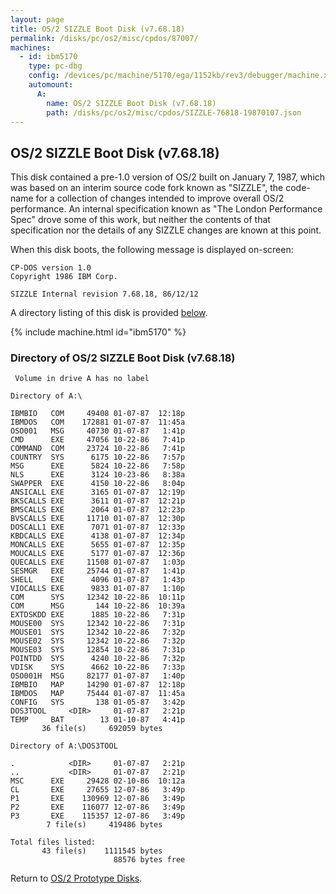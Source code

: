 ```yaml
---
layout: page
title: OS/2 SIZZLE Boot Disk (v7.68.18)
permalink: /disks/pc/os2/misc/cpdos/87007/
machines:
  - id: ibm5170
    type: pc-dbg
    config: /devices/pc/machine/5170/ega/1152kb/rev3/debugger/machine.xml
    automount:
      A:
        name: OS/2 SIZZLE Boot Disk (v7.68.18)
        path: /disks/pc/os2/misc/cpdos/SIZZLE-76818-19870107.json
---
```


OS/2 SIZZLE Boot Disk (v7.68.18)
---

This disk contained a pre-1.0 version of OS/2 built on January 7, 1987, which was based on an interim
source code fork known as "SIZZLE", the code-name for a collection of changes intended to improve overall
OS/2 performance.  An internal specification known as "The London Performance Spec" drove some of this work,
but neither the contents of that specification nor the details of any SIZZLE changes are known at this point.

When this disk boots, the following message is displayed on-screen:

	CP-DOS version 1.0
	Copyright 1986 IBM Corp.
	
	SIZZLE Internal revision 7.68.18, 86/12/12

A directory listing of this disk is provided [below](#directory-of-os2-sizzle-boot-disk-v76818).

{% include machine.html id="ibm5170" %}

### Directory of OS/2 SIZZLE Boot Disk (v7.68.18)

	 Volume in drive A has no label
	
	Directory of A:\
	
	IBMBIO   COM     49408 01-07-87  12:18p
	IBMDOS   COM    172881 01-07-87  11:45a
	OSO001   MSG     40730 01-07-87   1:41p
	CMD      EXE     47056 10-22-86   7:41p
	COMMAND  COM     23724 10-22-86   7:41p
	COUNTRY  SYS      6175 10-22-86   7:57p
	MSG      EXE      5824 10-22-86   7:58p
	NLS      EXE      3124 10-23-86   8:38a
	SWAPPER  EXE      4150 10-22-86   8:04p
	ANSICALL EXE      3165 01-07-87  12:19p
	BKSCALLS EXE      3611 01-07-87  12:21p
	BMSCALLS EXE      2064 01-07-87  12:23p
	BVSCALLS EXE     11710 01-07-87  12:30p
	DOSCALL1 EXE      7071 01-07-87  12:33p
	KBDCALLS EXE      4138 01-07-87  12:34p
	MONCALLS EXE      5655 01-07-87  12:35p
	MOUCALLS EXE      5177 01-07-87  12:36p
	QUECALLS EXE     11508 01-07-87   1:03p
	SESMGR   EXE     25744 01-07-87   1:41p
	SHELL    EXE      4096 01-07-87   1:43p
	VIOCALLS EXE      9833 01-07-87   1:10p
	COM      SYS     12342 10-22-86  10:11p
	COM      MSG       144 10-22-86  10:39a
	EXTDSKDD EXE      1885 10-22-86   7:31p
	MOUSE00  SYS     12342 10-22-86   7:31p
	MOUSE01  SYS     12342 10-22-86   7:32p
	MOUSE02  SYS     12342 10-22-86   7:32p
	MOUSE03  SYS     12854 10-22-86   7:31p
	POINTDD  SYS      4240 10-22-86   7:32p
	VDISK    SYS      4662 10-22-86   7:33p
	OSO001H  MSG     82177 01-07-87   1:40p
	IBMBIO   MAP     14290 01-07-87  12:18p
	IBMDOS   MAP     75444 01-07-87  11:45a
	CONFIG   SYS       138 01-05-87   3:42p
	DOS3TOOL     <DIR>     01-07-87   2:21p
	TEMP     BAT        13 01-10-87   4:41p
	       36 file(s)     692059 bytes
	
	Directory of A:\DOS3TOOL
	
	.            <DIR>     01-07-87   2:21p
	..           <DIR>     01-07-87   2:21p
	MSC      EXE     29428 02-10-86  10:12a
	CL       EXE     27655 12-07-86   3:49p
	P1       EXE    130969 12-07-86   3:49p
	P2       EXE    116077 12-07-86   3:49p
	P3       EXE    115357 12-07-86   3:49p
	        7 file(s)     419486 bytes
	
	Total files listed:
	       43 file(s)    1111545 bytes
	                       88576 bytes free

Return to [OS/2 Prototype Disks](/disks/pc/os2/misc/).
